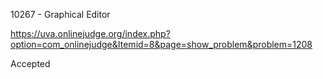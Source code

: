 10267 - Graphical Editor

https://uva.onlinejudge.org/index.php?option=com_onlinejudge&Itemid=8&page=show_problem&problem=1208

Accepted
